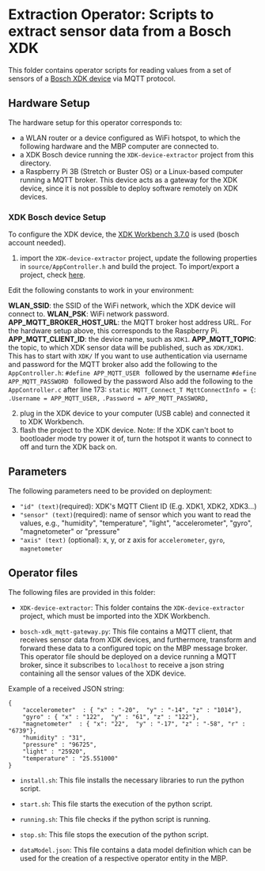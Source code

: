 # Extraction Operator: Scripts to extract sensor data from a Bosch XDK

This folder contains operator scripts for reading values from a set of sensors of a [Bosch XDK device](https://xdk.bosch-connectivity.com/) via MQTT protocol. 

## Hardware Setup

The hardware setup for this operator corresponds to:
- a WLAN router or a device configured as WiFi hotspot, to which the following hardware and the MBP computer are connected to.
- a XDK Bosch device running the `XDK-device-extractor` project from this directory.
- a Raspberry Pi 3B (Stretch or Buster OS) or a Linux-based computer running a MQTT broker. This device acts as a gateway for the XDK device, since it is not possible to deploy software remotely on XDK devices.

### XDK Bosch device Setup

To configure the XDK device, the [XDK Workbench 3.7.0](https://developer.bosch.com/web/xdk/downloads) is used (bosch account needed).

1. import the `XDK-device-extractor` project, update the following properties in `source/AppController.h` and build the project. To import/export a project, check [here](https://developer.bosch.com/web/xdk/importing-a-project).

Edit the following constants to work in your environment:

**WLAN_SSID**: the SSID of the WiFi network, which the XDK device will connect to.
**WLAN_PSK**: WiFi network password.
**APP_MQTT_BROKER_HOST_URL**: the MQTT broker host address URL. For the hardware setup above, this corresponds to the Raspberry Pi.
**APP_MQTT_CLIENT_ID**: the device name, such as `XDK1`.
**APP_MQTT_TOPIC**: the topic, to which XDK sensor data will be published, such as `XDK/XDK1`. This has to start with `XDK/`
If you want to use authentication via username and password for the MQTT broker also add the following to the `AppController.h`:
`#define APP_MQTT_USER ` followed by the username
`#define APP_MQTT_PASSWORD ` followed by the password
Also add the following to the `AppController.c` after line 173: `static MQTT_Connect_T MqttConnectInfo = {`:
`.Username = APP_MQTT_USER,`
`.Password = APP_MQTT_PASSWORD,`

2. plug in the XDK device to your computer (USB cable) and connected it to XDK Workbench.
3. flash the project to the XDK device.
Note: If the XDK can't boot to bootloader mode try power it of, turn the hotspot it wants to connect to off and turn the XDK back on.

## Parameters

The following parameters need to be provided on deployment:

 - `"id" (text)`(required): XDK's MQTT Client ID (E.g. XDK1, XDK2, XDK3...)
 - `"sensor" (text)`(required): name of sensor which you want to read the values, e.g., "humidity", "temperature", "light", "accelerometer", "gyro", "magnetometer" or "pressure"
 -  `"axis" (text)` (optional): x, y, or z axis for `accelerometer`, `gyro`, `magnetometer`
## Operator files

The following files are provided in this folder:
 
- `XDK-device-extractor`: This folder contains the `XDK-device-extractor` project, which must be imported into the XDK Workbench.
 
- `bosch-xdk_mqtt-gateway.py`: This file contains a MQTT client, that receives sensor data from XDK devices, and furthermore, transform and forward these data to a configured topic on the MBP message broker. This operator file should be deployed on a device running a MQTT broker, since it subscribes to `localhost` to receive a json string containing all the sensor values of the XDK device.

Example of a received JSON string:
```
{ 
    "accelerometer"  : { "x" : "-20",  "y" : "-14", "z" : "1014"}, 
    "gyro" : { "x" : "122",  "y" : "61", "z" : "122"},
    "magnetometer"  : { "x": "22",  "y" : "-17", "z" : "-58", "r" : "6739"}, 
    "humidity" : "31",
    "pressure" : "96725",
    "light" : "25920",
    "temperature" : "25.551000"
}
```

- `install.sh`: This file installs the necessary libraries to run the python script.
 
- `start.sh`: This file starts the execution of the python script.
 
- `running.sh`: This file checks if the python script is running.
  
- `stop.sh`: This file stops the execution of the python script.

- `dataModel.json`: This file contains a data model definition which can be used for the creation of a respective operator entity in the MBP.